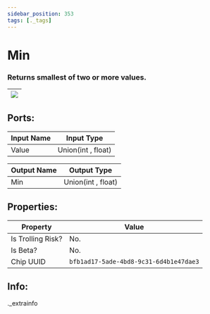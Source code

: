 ```yaml
---
sidebar_position: 353
tags: [._tags]
---
```


# Min


### Returns smallest of two or more values.

| ![](https://images-ext-2.discordapp.net/external/MPmIaQzlEPmgGWlgi-WxBBXt0Bjv_zWPkg1y1f_sy3s/https/www.recroomcircuits.com/image/circuit/absolute-value?width=206&height=108) |
|-----|

## Ports:

| Input Name | Input Type |
|-----------|-----------|
| Value | Union(int , float) |

| Output Name | Output Type |
|-----------|-----------|
| Min | Union(int , float) |

## Properties:

| Property  | Value |
|-------------------|-----------|
| Is Trolling Risk? | No. |
| Is Beta? | No. |
| Chip UUID | `bfb1ad17-5ade-4bd8-9c31-6d4b1e47dae3` |

## Info:
._extrainfo
